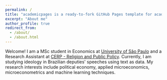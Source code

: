 ```yaml
---
permalink: /
title: "academicpages is a ready-to-fork GitHub Pages template for academic personal websites"
excerpt: "About me"
author_profile: true
redirect_from: 
  - /about/
  - /about.html
---
```


Welcome! I am a MSc student in Economics at [University of São Paulo](https://www.fea.usp.br/en/economia/graduate-studies) and a Research Assistant at [CERP - Religion and Public Policy](https://sites.usp.br/cerp/). Currently, I am studying ideology in Brazilian deputies' speeches using text as data. My research interests include political economy, applied microeconomics, microeconometrics and machine learning techniques.
